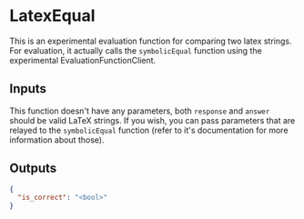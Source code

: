 # LatexEqual
This is an experimental evaluation function for comparing two latex strings. For evaluation, it actually calls the `symbolicEqual` function using the experimental EvaluationFunctionClient.

## Inputs
This function doesn't have any parameters, both `response` and `answer` should be valid LaTeX strings. If you wish, you can pass parameters that are relayed to the `symbolicEqual` function (refer to it's documentation for more information about those).

## Outputs

```json
{
  "is_correct": "<bool>"
}
```